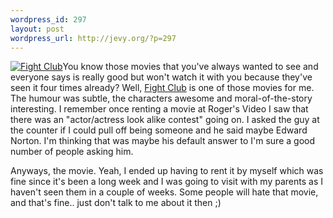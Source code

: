 ```yaml
--- 
wordpress_id: 297
layout: post
wordpress_url: http://jevy.org/?p=297
---
```

<a title="Fight Club" class="imagelink" rel="attachment" id="p339" href="http://jevy.org/?attachment_id=339"><img alt="Fight Club" id="image339" class="alignleft" src="http://jevy.org/wp-content/uploads/2006/07/28m.jpg" /></a><span class="imagelink">You know those movies that you've always wanted to see and everyone says is really good but won't watch it with you because they've seen it four times already?  Well, <a href="http://www.imdb.com/title/tt0137523/">Fight Club</a> is one of those movies for me.  The humour was subtle, the characters awesome and moral-of-the-story interesting.  I remember once renting a movie at Roger's Video I saw that there was an "actor/actress look alike contest" going on.  I asked the guy at the counter if I could pull off being someone and he said maybe Edward Norton.  I'm thinking that was maybe his default answer to I'm sure a good number of people asking him.</span>

Anyways, the movie.  Yeah,  I ended up having to rent it by myself which was fine since it's been a long week and I was going to visit with my parents as I haven't seen them in a couple of weeks.  Some people will hate that movie, and that's fine.. just don't talk to me about it then ;)
